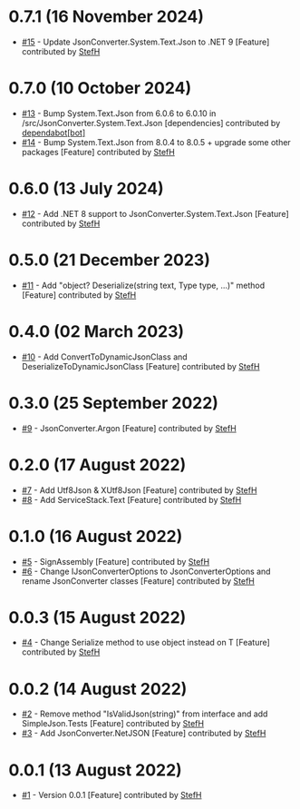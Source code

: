 # 0.7.1 (16 November 2024)
- [#15](https://github.com/StefH/JsonConverter/pull/15) - Update JsonConverter.System.Text.Json to .NET 9 [Feature] contributed by [StefH](https://github.com/StefH)

# 0.7.0 (10 October 2024)
- [#13](https://github.com/StefH/JsonConverter/pull/13) - Bump System.Text.Json from 6.0.6 to 6.0.10 in /src/JsonConverter.System.Text.Json [dependencies] contributed by [dependabot[bot]](https://github.com/apps/dependabot)
- [#14](https://github.com/StefH/JsonConverter/pull/14) - Bump System.Text.Json from 8.0.4 to 8.0.5 + upgrade some other packages [Feature] contributed by [StefH](https://github.com/StefH)

# 0.6.0 (13 July 2024)
- [#12](https://github.com/StefH/JsonConverter/pull/12) - Add .NET 8 support to JsonConverter.System.Text.Json [Feature] contributed by [StefH](https://github.com/StefH)

# 0.5.0 (21 December 2023)
- [#11](https://github.com/StefH/JsonConverter/pull/11) - Add &quot;object? Deserialize(string text, Type type, ...)&quot; method [Feature] contributed by [StefH](https://github.com/StefH)

# 0.4.0 (02 March 2023)
- [#10](https://github.com/StefH/JsonConverter/pull/10) - Add ConvertToDynamicJsonClass and DeserializeToDynamicJsonClass [Feature] contributed by [StefH](https://github.com/StefH)

# 0.3.0 (25 September 2022)
- [#9](https://github.com/StefH/JsonConverter/pull/9) - JsonConverter.Argon [Feature] contributed by [StefH](https://github.com/StefH)

# 0.2.0 (17 August 2022)
- [#7](https://github.com/StefH/JsonConverter/pull/7) - Add Utf8Json &amp; XUtf8Json  [Feature] contributed by [StefH](https://github.com/StefH)
- [#8](https://github.com/StefH/JsonConverter/pull/8) - Add ServiceStack.Text [Feature] contributed by [StefH](https://github.com/StefH)

# 0.1.0 (16 August 2022)
- [#5](https://github.com/StefH/JsonConverter/pull/5) - SignAssembly [Feature] contributed by [StefH](https://github.com/StefH)
- [#6](https://github.com/StefH/JsonConverter/pull/6) - Change IJsonConverterOptions to JsonConverterOptions and rename JsonConverter classes [Feature] contributed by [StefH](https://github.com/StefH)

# 0.0.3 (15 August 2022)
- [#4](https://github.com/StefH/JsonConverter/pull/4) - Change Serialize method to use object instead on T [Feature] contributed by [StefH](https://github.com/StefH)

# 0.0.2 (14 August 2022)
- [#2](https://github.com/StefH/JsonConverter/pull/2) - Remove method &quot;IsValidJson(string)&quot; from interface and add SimpleJson.Tests [Feature] contributed by [StefH](https://github.com/StefH)
- [#3](https://github.com/StefH/JsonConverter/pull/3) - Add JsonConverter.NetJSON [Feature] contributed by [StefH](https://github.com/StefH)

# 0.0.1 (13 August 2022)
- [#1](https://github.com/StefH/JsonConverter/pull/1) - Version 0.0.1 [Feature] contributed by [StefH](https://github.com/StefH)

